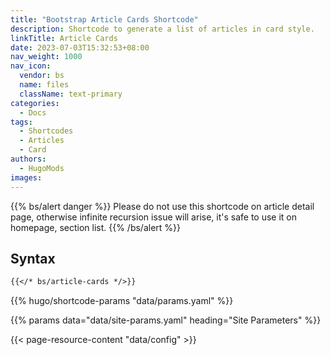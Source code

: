 ```yaml
---
title: "Bootstrap Article Cards Shortcode"
description: Shortcode to generate a list of articles in card style.
linkTitle: Article Cards
date: 2023-07-03T15:32:53+08:00
nav_weight: 1000
nav_icon:
  vendor: bs
  name: files
  className: text-primary
categories:
  - Docs
tags:
  - Shortcodes
  - Articles
  - Card
authors:
  - HugoMods
images:
---
```


{{% bs/alert danger %}}
Please do not use this shortcode on article detail page, otherwise infinite recursion issue will arise, it's safe to use it on homepage, section list.
{{% /bs/alert %}}

## Syntax

```markdown
{{</* bs/article-cards */>}}
```

{{% hugo/shortcode-params "data/params.yaml" %}}

{{% params data="data/site-params.yaml" heading="Site Parameters" %}}

{{< page-resource-content "data/config" >}}
